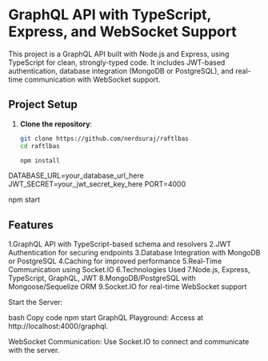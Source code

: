 # GraphQL API with TypeScript, Express, and WebSocket Support

This project is a GraphQL API built with Node.js and Express, using TypeScript for clean, strongly-typed code. It includes JWT-based authentication, database integration (MongoDB or PostgreSQL), and real-time communication with WebSocket support.

## Project Setup

1. **Clone the repository**:
   ```bash
   git clone https://github.com/nerdsuraj/raftlbas
   cd raftlbas

   npm install

   
DATABASE_URL=your_database_url_here
JWT_SECRET=your_jwt_secret_key_here
PORT=4000

npm start


## Features
1.GraphQL API with TypeScript-based schema and resolvers
2.JWT Authentication for securing endpoints
3.Database Integration with MongoDB or PostgreSQL
4.Caching for improved performance
5.Real-Time Communication using Socket.IO
6.Technologies Used
7.Node.js, Express, TypeScript, GraphQL, JWT
8.MongoDB/PostgreSQL with Mongoose/Sequelize ORM
9.Socket.IO for real-time WebSocket support

Start the Server:

bash
Copy code
npm start
GraphQL Playground: Access at http://localhost:4000/graphql.

WebSocket Communication: Use Socket.IO to connect and communicate with the server.

